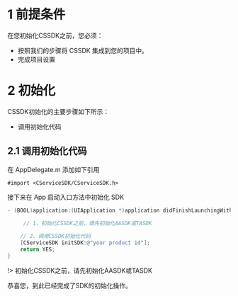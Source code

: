 # 1 前提条件

在您初始化CSSDK之前，您必须：

- 按照我们的步骤将 CSSDK 集成到您的项目中。
- 完成项目设置


# 2 初始化

CSSDK初始化的主要步骤如下所示：

- 调用初始化代码


## 2.1 调用初始化代码

在 AppDelegate.m 添加如下引用

```
#import <CServiceSDK/CServiceSDK.h>
```

接下来在 App 启动入口方法中初始化 SDK

```objective-c
- (BOOL)application:(UIApplication *)application didFinishLaunchingWithOptions:(NSDictionary *)launchOptions {
	
	 // 1、初始化CSSDK之前，请先初始化AASDK或TASDK

    // 2、调用CSSDK初始化代码
    [CServiceSDK initSDK:@"your product id"];
	return YES;
}
```

!> 初始化CSSDK之前，请先初始化AASDK或TASDK

恭喜您，到此已经完成了SDK的初始化操作。